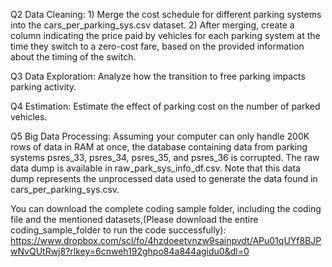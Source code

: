 Q2 Data Cleaning: 1) Merge the cost schedule for different parking systems into the cars_per_parking_sys.csv dataset. 2) After merging, create a column indicating the price paid by vehicles for each parking system at the time they switch to a zero-cost fare, based on the provided information about the timing of the switch.

Q3 Data Exploration: Analyze how the transition to free parking impacts parking activity.

Q4 Estimation: Estimate the effect of parking cost on the number of parked vehicles.

Q5 Big Data Processing: Assuming your computer can only handle 200K rows of data in RAM at once, the database containing data from parking systems psres_33, psres_34, psres_35, and psres_36 is corrupted. The raw data dump is available in raw_park_sys_info_df.csv. Note that this data dump represents the unprocessed data used to generate the data found in cars_per_parking_sys.csv. 

You can download the complete coding sample folder, including the coding file and the mentioned datasets,(Please download the entire coding_sample_folder to run the code successfully): 
https://www.dropbox.com/scl/fo/4hzdoeetvnzw9sainpvdt/APu01qUYf8BJPwNvQUtRwj8?rlkey=6cnweh192ghpo84a844agidu0&dl=0
